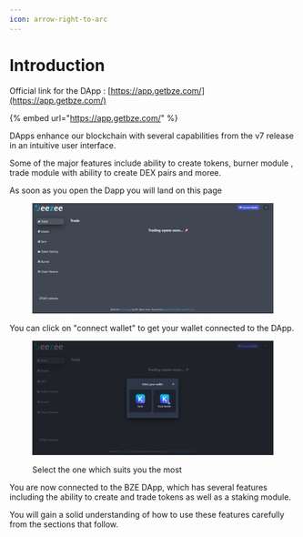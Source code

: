 ```yaml
---
icon: arrow-right-to-arc
---
```


# Introduction

Official link for the DApp : [https://app.getbze.com/](https://app.getbze.com/) &#x20;

{% embed url="https://app.getbze.com/" %}

DApps enhance our blockchain with several capabilities from the v7 release in an intuitive user interface.

Some of the major features include ability to create tokens, burner module , trade module with ability to create DEX pairs and moree.

As soon as you open the Dapp you will land on this page

<figure><img src="../.gitbook/assets/image (47).png" alt=""><figcaption></figcaption></figure>

You can click on "connect wallet" to get your wallet connected to the DApp.

<figure><img src="../.gitbook/assets/image (46).png" alt=""><figcaption><p>Select the one which suits you the most</p></figcaption></figure>

You are now connected to the BZE DApp, which has several features including the ability to create and trade tokens as well as a staking module.

You will gain a solid understanding of how to use these features carefully from the sections that follow.
